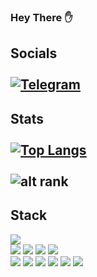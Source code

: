 ### Hey There ✋


## Socials <br><br>[![Telegram](https://img.shields.io/badge/Telegram-blue?style=flat-square&logo=Telegram)](https://t.me/randomedd)


## Stats <br><br>[![Top Langs](https://github-readme-stats.vercel.app/api/top-langs/?username=randomeddi)](https://github.com/randomeddi/github-readme-stats)<br><br>![alt rank](https://www.codewars.com/users/RandomEdd/badges/large)


## Stack


<img src="https://img.shields.io/badge/HTML-2F353B?style=for-the-badge&logo=html5&logoColor=white"/><br>
<img src="https://img.shields.io/badge/CSS-2F353B?style=for-the-badge&logo=css3&logoColor=white"/> <img src="https://img.shields.io/badge/SASS-2F353B?style=for-the-badge&logo=sass&logoColor=white"/> <img src="https://img.shields.io/badge/TAILWIND CSS-2F353B?style=for-the-badge&logo=Tailwind CSS&logoColor=white"/> <img src="https://img.shields.io/badge/STYLED COMPONENTS-2F353B?style=for-the-badge&logo=styled-components&logoColor=white"/><br>
<img src="https://img.shields.io/badge/JAVASCRIPT-2F353B?style=for-the-badge&logo=javascript&logoColor=white"/> <img src="https://img.shields.io/badge/TYPESCRIPT-2F353B?style=for-the-badge&logo=typescript&logoColor=white"/> <img src="https://img.shields.io/badge/REACT-2F353B?style=for-the-badge&logo=react&logoColor=white"/> <img src="https://img.shields.io/badge/REDUX-2F353B?style=for-the-badge&logo=redux&logoColor=white"/> <img src="https://img.shields.io/badge/MOBX-2F353B?style=for-the-badge&logo=mobx&logoColor=white"/> <img src="https://img.shields.io/badge/AXIOS-2F353B?style=for-the-badge&logo=axios&logoColor=white"/><br>
